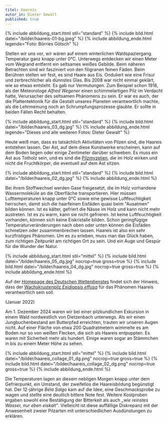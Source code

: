```yaml
---
titel: Haareis
autor_in: Dieter Gewalt
published: true
---
```

{% include abbildung_start.html stil="standard" %}
{% include bild.html datei="/bilder/haareis-01-bg.jpeg" %}
{% include abbildung_ende.html legende="Foto: Börries Götsch" %}

Stellen wir uns vor, wir wären auf einem winterlichen Waldspaziergang. Temperatur ganz knapp unter 0°C. Unterwegs entdecken wir einen Meter vom Wegrand entfernt ein seltsames weißes Gebilde. Beim näheren Betrachten sind wir fasziniert von den filigranen feinen Fäden. Beim Berühren stellen wir fest, es sind Haare aus Eis. Onduliert wie eine Frisur und zerbrechlicher als dünnstes Glas. Bis 2008 war nicht einmal geklärt, wie so etwas entsteht. Es gab nur Vermutungen. Zum Beispiel schon 1918, als der Meteorologe *Alfred Wegener* einen schimmelartigen Pilz im Verdacht hatte, Verursacher des seltsamen Phänomens zu sein. Er war es auch, der die Plattentektonik für die Gestalt unseres Planeten verantwortlich machte, als die Lehrmeinung noch an Schrumpfungsprozesse glaubte. Er sollte in beiden Fällen Recht behalten.

{% include abbildung_start.html stil="standard" %}
{% include bild.html datei="/bilder/haareis_03_dg.jpg" %}
{% include abbildung_ende.html legende="Dieses und alle weiteren Fotos: Dieter Gewalt" %}

Heute weiß man, dass es tatsächlich Aktivitäten von Pilzen sind, die Haareis entstehen lassen. Der Ast, auf dem diese Kunstwerke erscheinen, kann auf dem Boden liegen oder einige Zentimeter darüber schweben. Es muss ein Ast aus Totholz sein, und es sind die [Pilzmyzelien](Myzel "Glossar"), die im Holz wirken und nicht die Fruchtkörper, die eventuell auf dem Ast sitzen.

{% include abbildung_start.html stil="standard" %}
{% include bild.html datei="/bilder/haareis_02_dg.jpg" %}
{% include abbildung_ende.html %}

Bei ihrem Stoffwechsel werden Gase freigesetzt, die im Holz vorhandene Wassermoleküle an die Oberfläche transportieren. Hier müssen Lufttemperaturen knapp unter 0°C sowie eine gewisse Luftfeuchtigkeit herrschen, damit sich die haarfeinen Eisfäden  quasi beim "Ausatmen"  bilden können. Ist es kälter, gefriert die Nässe im Holz und kann nicht mehr austreten. Ist es zu warm, kann sie nicht gefrieren. Ist keine Luftfeuchtigkeit vorhanden, können sich keine Eiskristalle bilden. Schon geringfügige Temperaturveränderungen nach oben oder unten können die Eisfäden schmelzen oder zusammenbrechen lassen. Haareis ist also ein sehr kurzfristiges Phänomen. Um es zu erleben, muss man das Glück haben, zum richtigen Zeitpunkt am richtigen Ort zu sein. Und ein Auge und Gespür für die Wunder der Natur.

{% include abbildung_start.html stil="mittel" %}
{% include bild.html datei="/bilder/haareis_05_dg.jpg" nocrop=true gross=true %}
{% include bild.html datei="/bilder/haareis_04_dg.jpg" nocrop=true gross=true %}
{% include abbildung_ende.html %}

Auf der [Homepage des Deutschen Wetterdienstes](https://www.dwd.de/DE/service/lexikon/Functions/glossar.html?lv2=101094&lv3=101140) findet sich der Hinweis, dass der [Wachskrustenpilz *Exidiopsis effusa*](/pilze/exidiopsis-effusa-rosagetönte-wachskruste) für das Phänomen Haareis verantwortlich sein soll.

(Januar 2022)

Am 1. Dezember 2024 waren wir bei einer pilzkundlichen Exkursion in einem Wald nordwestlich von Dietzenbach unterwegs. Als wir einen Jungbuchenbestand am Butterpfad erreichten, trauten wir unseren Augen nicht. Auf einer Fläche von etwa 200 Quadratmetern wimmelte es am Boden nur so von weißen Flecken, die sich als Haareis entpuppten. Es waren mit Sicherheit mehr als hundert. Einige waren sogar an Stämmchen in bis zu einem Meter Höhe zu sehen.

{% include abbildung_start.html stil="mittel" %}
{% include bild.html datei="/bilder/haareis_collage_01_dg.png" nocrop=true gross=true %}
{% include bild.html datei="/bilder/haareis_collage_02_dg.png" nocrop=true gross=true %}
{% include abbildung_ende.html %}

Die Temperaturen lagen an diesem nebligen Morgen knapp unter dem Gefrierpunkt, ein Umstand, der zweifellos die Haareisbildung begünstigt hat. Der 12-jährige *Béla Salgo* kam auf die Idee, eine Geschmacksprobe zu wagen und stellte eine deutlich bittere Note fest. Weitere Kostproben ergaben sowohl eine Bestätigung der Bitterkeit als auch *„wie reinstes Wasser, nur eben eiskalt“*. Vielleicht ist diese auffällige Diskrepanz mit der Anwesenheit zweier Pilzarten mit unterschiedlichen Ausdünstungen zu erklären.